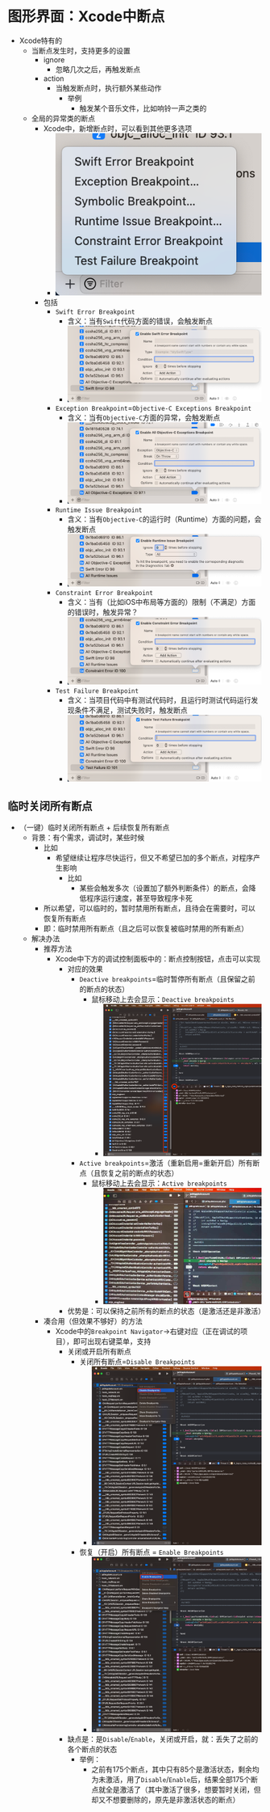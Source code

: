 # 图形界面：Xcode中断点

* Xcode特有的
  * 当断点发生时，支持更多的设置
    * ignore
      * 忽略几次之后，再触发断点
    * action
      * 当触发断点时，执行额外某些动作
        * 举例
          * 触发某个音乐文件，比如响铃一声之类的
  * 全局的异常类的断点
    * Xcode中，新增断点时，可以看到其他更多选项
      * ![xcode_add_br_global](../assets/img/xcode_add_br_global.png)
    * 包括
      * `Swift Error Breakpoint`
        * 含义：当有`Swift`代码方面的错误，会触发断点
        * ![xcode_swift_error_br](../assets/img/xcode_swift_error_br.png)
      * `Exception Breakpoint`=`Objective-C Exceptions Breakpoint`
        * 含义：当有`Objective-C`方面的异常，会触发断点
        * ![xcode_objc_excepition_br](../assets/img/xcode_objc_excepition_br.png)
      * `Runtime Issue Breakpoint`
        * 含义：当有`Objective-C`的运行时（Runtime）方面的问题，会触发断点
        * ![xcode_runtime_issue_br](../assets/img/xcode_runtime_issue_br.png)
      * `Constraint Error Breakpoint`
        * 含义：当有（比如iOS中布局等方面的）限制（不满足）方面的错误时，触发异常？
        * ![xcode_constraint_error_br](../assets/img/xcode_constraint_error_br.png)
      * `Test Failure Breakpoint`
        * 含义：当项目代码中有测试代码时，且运行时测试代码运行发现条件不满足，测试失败时，触发断点
        * ![xcode_test_failure_br](../assets/img/xcode_test_failure_br.png)

## 临时关闭所有断点

* （一键）临时关闭所有断点 + 后续恢复所有断点
  * 背景：有个需求，调试时，某些时候
    * 比如
      * 希望继续让程序尽快运行，但又不希望已加的多个断点，对程序产生影响
        * 比如
          * 某些会触发多次（设置加了额外判断条件）的断点，会降低程序运行速度，甚至导致程序卡死
    * 所以希望，可以临时的，暂时禁用所有断点，且待会在需要时，可以恢复所有断点
    * 即：临时禁用所有断点（且之后可以恢复被临时禁用的所有断点）
  * 解决办法
    * 推荐方法
      * Xcode中下方的调试控制面板中的：断点控制按钮，点击可以实现
        * 对应的效果
          * `Deactive breakpoints`=临时暂停所有断点（且保留之前的断点的状态）
            * 鼠标移动上去会显示：`Deactive breakpoints`
              * ![xcode_enable_all_br](../assets/img/xcode_enable_all_br.png)
          * `Active breakpoints`=激活（重新启用=重新开启）所有断点（且恢复之前的断点的状态）
            * 鼠标移动上去会显示：`Active breakpoints`
              * ![xcode_disabled_all_br](../assets/img/xcode_disabled_all_br.jpg)
        * 优势是：可以保持之前所有的断点的状态（是激活还是非激活）
    * 凑合用（但效果不够好）的方法
      * Xcode中的`Breakpoint Navigator`->右键对应（正在调试的项目），即可出现右键菜单，支持
        * 关闭或开启所有断点
          * 关闭所有断点=`Disable Breakpoints`
            * ![xcode_all_br_navi_dis_all](../assets/img/xcode_all_br_navi_dis_all.png)
          * 恢复（开启）所有断点 = `Enable Breakpoints`
            * ![xcode_all_br_navi_en_all](../assets/img/xcode_all_br_navi_en_all.png)
        * 缺点是：是`Disable`/`Enable`，关闭或开启，就：丢失了之前的各个断点的状态
          * 举例：
            * 之前有175个断点，其中只有85个是激活状态，剩余均为未激活，用了`Disable`/`Enable`后，结果全部175个断点就全是激活了（其中激活了很多，想要暂时关闭，但却又不想要删除的，原先是非激活状态的断点）
